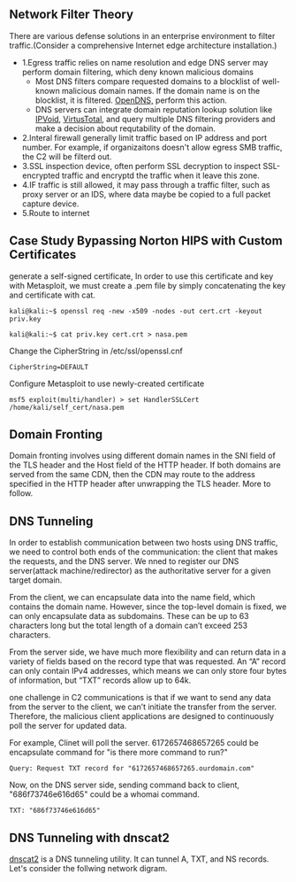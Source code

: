 ## Network Filter Theory
There are various defense solutions in an enterprise environment to filter traffic.(Consider a comprehensive Internet edge architecture installation.)
- 1.Egress traffic relies on name resolution and edge DNS server may perform domain filtering, which deny known malicious domains
  - Most DNS filters compare requested domains to a blocklist of well-known malicious domain names. If the domain name is on the blocklist, it is filtered. 
  [OpenDNS,](https://community.opendns.com/domaintagging/) perform this action. 
  - DNS servers can integrate domain reputation lookup solution like [IPVoid](https://www.ipvoid.com/dns-reputation/), [VirtusTotal](https://www.virustotal.com/gui/home/search), and
  query multiple DNS filtering providers and make a decision about requtability of the domain.
- 2.Interal firewall generally limit traffic based on IP address and port number. For example, if organizaitons doesn't allow egress SMB traffic, the C2 will be filterd out.
- 3.SSL inspection device, often perform SSL decryption to inspect SSL-encrypted traffic and encryptd the traffic when it leave this zone.
- 4.IF traffic is still allowed, it may pass through a traffic filter, such as proxy server or an IDS, where data maybe be copied to a full packet capture device.
- 5.Route to internet

## Case Study Bypassing Norton HIPS with Custom Certificates
generate a self-signed certificate, In order to use this certificate and key with Metasploit, we must create a .pem file by simply
concatenating the key and certificate with cat.
```
kali@kali:~$ openssl req -new -x509 -nodes -out cert.crt -keyout priv.key

kali@kali:~$ cat priv.key cert.crt > nasa.pem 
```
Change the CipherString in /etc/ssl/openssl.cnf
```
CipherString=DEFAULT
```
Configure Metasploit to use newly-created certificate
```
msf5 exploit(multi/handler) > set HandlerSSLCert /home/kali/self_cert/nasa.pem
```

## Domain Fronting
Domain fronting involves using different domain names in the SNI field of the TLS header and the Host field of the HTTP header. If both 
domains are served from the same CDN, then the CDN may route to the address specified in the HTTP header after unwrapping the TLS header. More to follow.

## DNS Tunneling
In order to establish communication between two hosts using DNS traffic, we need to control
both ends of the communication: the client that makes the requests, and the DNS server. We nned to register our DNS server(attack machine/redirector) as the
authoritative server for a given target domain.

From the client, we can encapsulate data into the name field, which contains the domain name.
However, since the top-level domain is fixed, we can only encapsulate data as subdomains. These
can be up to 63 characters long but the total length of a domain can’t exceed 253 characters.

From the server side, we have much more flexibility and can return data in a variety of fields
based on the record type that was requested. An “A” record can only contain IPv4 addresses,
which means we can only store four bytes of information, but “TXT” records allow up to 64k.

one challenge in C2 communications is that if we want to send any data from the server
to the client, we can’t initiate the transfer from the server. Therefore, the malicious client
applications are designed to continuously poll the server for updated data.

For example, Clinet will poll the server. 6172657468657265 could be encapsulate command for "is there more command to run?"
```
Query: Request TXT record for "6172657468657265.ourdomain.com"
```

Now, on the DNS server side, sending command back to client, "686f73746e616d65" could be a whomai command.

```
TXT: "686f73746e616d65"
```

## DNS Tunneling with dnscat2
[dnscat2](https://github.com/iagox86/dnscat2) is a DNS tunneling utility. It can tunnel A, TXT, and NS records. Let's consider the follwing network digram.


